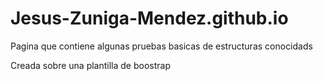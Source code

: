 # Jesus-Zuniga-Mendez.github.io

Pagina que contiene algunas pruebas basicas de estructuras conocidads

Creada sobre una plantilla de boostrap
 
